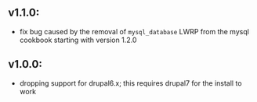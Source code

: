 ## v1.1.0:

* fix bug caused by the removal of `mysql_database` LWRP from the mysql cookbook starting with version 1.2.0

## v1.0.0:

* dropping support for drupal6.x; this requires drupal7 for the install to work
